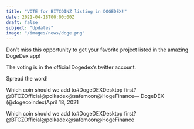 ```yaml
---
title: "VOTE for BITCOINZ listing in DOGEDEX!"
date: 2021-04-18T00:00:00Z
draft: false
subject: "Updates"
image: "/images/news/doge.png"
---
```


Don’t miss this opportunity to get your favorite project listed in the amazing DogeDex app!

The voting is in the official Dogedex’s twitter account.

Spread the word!

Which coin should we add to#DogeDEXDesktop first?@BTCZOfficial@polkadex@safemoon@HogeFinance— DogeDEX (@dogecoindex)April 18, 2021

Which coin should we add to#DogeDEXDesktop first?@BTCZOfficial@polkadex@safemoon@HogeFinance
